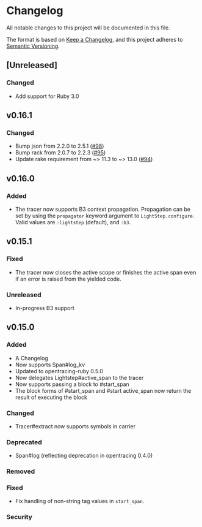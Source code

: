 # Changelog
All notable changes to this project will be documented in this file.

The format is based on [Keep a Changelog](https://keepachangelog.com/en/1.0.0/),
and this project adheres to [Semantic Versioning](https://semver.org/spec/v2.0.0.html).

## [Unreleased]
### Changed
- Add support for Ruby 3.0

## v0.16.1
### Changed
- Bump json from 2.2.0 to 2.5.1 ([#98](https://github.com/lightstep/lightstep-tracer-ruby/pull/98))
- Bump rack from 2.0.7 to 2.2.3 ([#95](https://github.com/lightstep/lightstep-tracer-ruby/pull/98))
- Update rake requirement from ~> 11.3 to ~> 13.0 ([#94](https://github.com/lightstep/lightstep-tracer-ruby/pull/98))

## v0.16.0
### Added
- The tracer now supports B3 context propagation. Propagation can be set by using the `propagator` keyword argument to `LightStep.configure`. Valid values are `:lightstep` (default), and `:b3`.

## v0.15.1
### Fixed
- The tracer now closes the active scope or finishes the active span even if an error is raised from the yielded code.

### Unreleased
- In-progress B3 support

## v0.15.0
### Added
- A Changelog
- Now supports Span#log_kv
- Updated to opentracing-ruby 0.5.0
- Now delegates Lightstep#active_span to the tracer
- Now supports passing a block to #start_span
- The block forms of #start_span and #start active_span now return the result of executing the block

### Changed
- Tracer#extract now supports symbols in carrier

### Deprecated
- Span#log (reflecting deprecation in opentracing 0.4.0)

### Removed

### Fixed
- Fix handling of non-string tag values in `start_span`.

### Security

